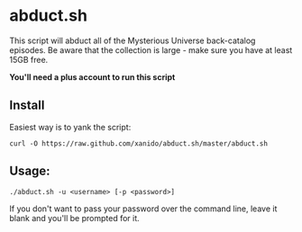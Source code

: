 abduct.sh
=========

This script will abduct all of the Mysterious Universe back-catalog episodes.
Be aware that the collection is large - make sure you have at least 15GB free.

**You'll need a plus account to run this script**

Install
-------

Easiest way is to yank the script:

	curl -O https://raw.github.com/xanido/abduct.sh/master/abduct.sh


Usage:
------

	./abduct.sh -u <username> [-p <password>]

If you don't want to pass your password over the command line, leave it blank and you'll be prompted for it.
